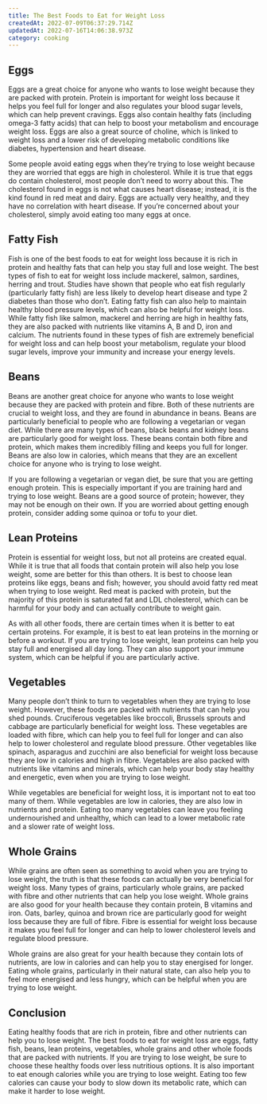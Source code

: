 ```yaml
---
title: The Best Foods to Eat for Weight Loss
createdAt: 2022-07-09T06:37:29.714Z
updatedAt: 2022-07-16T14:06:38.973Z
category: cooking
---
```


## Eggs

Eggs are a great choice for anyone who wants to lose weight because they are packed with protein. Protein is important for weight loss because it helps you feel full for longer and also regulates your blood sugar levels, which can help prevent cravings. Eggs also contain healthy fats (including omega-3 fatty acids) that can help to boost your metabolism and encourage weight loss. Eggs are also a great source of choline, which is linked to weight loss and a lower risk of developing metabolic conditions like diabetes, hypertension and heart disease.

Some people avoid eating eggs when they’re trying to lose weight because they are worried that eggs are high in cholesterol. While it is true that eggs do contain cholesterol, most people don’t need to worry about this. The cholesterol found in eggs is not what causes heart disease; instead, it is the kind found in red meat and dairy. Eggs are actually very healthy, and they have no correlation with heart disease. If you’re concerned about your cholesterol, simply avoid eating too many eggs at once.

## Fatty Fish

Fish is one of the best foods to eat for weight loss because it is rich in protein and healthy fats that can help you stay full and lose weight. The best types of fish to eat for weight loss include mackerel, salmon, sardines, herring and trout. Studies have shown that people who eat fish regularly (particularly fatty fish) are less likely to develop heart disease and type 2 diabetes than those who don’t. Eating fatty fish can also help to maintain healthy blood pressure levels, which can also be helpful for weight loss. While fatty fish like salmon, mackerel and herring are high in healthy fats, they are also packed with nutrients like vitamins A, B and D, iron and calcium. The nutrients found in these types of fish are extremely beneficial for weight loss and can help boost your metabolism, regulate your blood sugar levels, improve your immunity and increase your energy levels.

## Beans

Beans are another great choice for anyone who wants to lose weight because they are packed with protein and fibre. Both of these nutrients are crucial to weight loss, and they are found in abundance in beans. Beans are particularly beneficial to people who are following a vegetarian or vegan diet. While there are many types of beans, black beans and kidney beans are particularly good for weight loss. These beans contain both fibre and protein, which makes them incredibly filling and keeps you full for longer. Beans are also low in calories, which means that they are an excellent choice for anyone who is trying to lose weight.

If you are following a vegetarian or vegan diet, be sure that you are getting enough protein. This is especially important if you are training hard and trying to lose weight. Beans are a good source of protein; however, they may not be enough on their own. If you are worried about getting enough protein, consider adding some quinoa or tofu to your diet.

## Lean Proteins

Protein is essential for weight loss, but not all proteins are created equal. While it is true that all foods that contain protein will also help you lose weight, some are better for this than others. It is best to choose lean proteins like eggs, beans and fish; however, you should avoid fatty red meat when trying to lose weight. Red meat is packed with protein, but the majority of this protein is saturated fat and LDL cholesterol, which can be harmful for your body and can actually contribute to weight gain.

As with all other foods, there are certain times when it is better to eat certain proteins. For example, it is best to eat lean proteins in the morning or before a workout. If you are trying to lose weight, lean proteins can help you stay full and energised all day long. They can also support your immune system, which can be helpful if you are particularly active.

## Vegetables

Many people don’t think to turn to vegetables when they are trying to lose weight. However, these foods are packed with nutrients that can help you shed pounds. Cruciferous vegetables like broccoli, Brussels sprouts and cabbage are particularly beneficial for weight loss. These vegetables are loaded with fibre, which can help you to feel full for longer and can also help to lower cholesterol and regulate blood pressure. Other vegetables like spinach, asparagus and zucchini are also beneficial for weight loss because they are low in calories and high in fibre. Vegetables are also packed with nutrients like vitamins and minerals, which can help your body stay healthy and energetic, even when you are trying to lose weight.

While vegetables are beneficial for weight loss, it is important not to eat too many of them. While vegetables are low in calories, they are also low in nutrients and protein. Eating too many vegetables can leave you feeling undernourished and unhealthy, which can lead to a lower metabolic rate and a slower rate of weight loss.

## Whole Grains

While grains are often seen as something to avoid when you are trying to lose weight, the truth is that these foods can actually be very beneficial for weight loss. Many types of grains, particularly whole grains, are packed with fibre and other nutrients that can help you lose weight. Whole grains are also good for your health because they contain protein, B vitamins and iron. Oats, barley, quinoa and brown rice are particularly good for weight loss because they are full of fibre. Fibre is essential for weight loss because it makes you feel full for longer and can help to lower cholesterol levels and regulate blood pressure.

Whole grains are also great for your health because they contain lots of nutrients, are low in calories and can help you to stay energised for longer. Eating whole grains, particularly in their natural state, can also help you to feel more energised and less hungry, which can be helpful when you are trying to lose weight.

## Conclusion

Eating healthy foods that are rich in protein, fibre and other nutrients can help you to lose weight. The best foods to eat for weight loss are eggs, fatty fish, beans, lean proteins, vegetables, whole grains and other whole foods that are packed with nutrients. If you are trying to lose weight, be sure to choose these healthy foods over less nutritious options. It is also important to eat enough calories while you are trying to lose weight. Eating too few calories can cause your body to slow down its metabolic rate, which can make it harder to lose weight.

